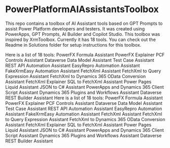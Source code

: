 # PowerPlatformAIAssistantsToolbox
This repo contains a toolbox of AI Assistant tools based on GPT Prompts to assist Power Platform developers and testers.
It was created using PowerApps, GPT Prompts, AI Builder and Copilot Studio. This toolbox was inspired by XrmToolbox.
Currently it has 18 tools.
You can check out the Readme in Solutions folder for setup instructions for this toolbox.

Here is a list of 18 tools:
PowerFX Formula Assistant
PowerFX Explainer
PCF Controls Assistant
Dataverse Data Model Assistant
Test Case Assistant
REST API Automation Assistant
EasyRepro Automation Assistant
FakeXrmEasy  Automation Assistant
FetchXml Assistant
FetchXml to Query Expression Assistant
FetchXml to Dynamics 365 OData Conversion Assistant
FetchXml Explainer
SQL to FetchXml Assistant
Power Pages Liquid Assistant
JSON to C# Assistant
PowerApps and Dynamics 365 Client Script Assistant
Dynamics 365 Plugins and Workflows Assistant
Dataverse REST Builder Assistant
Here is a list of 18 tools:
PowerFX Formula Assistant
PowerFX Explainer
PCF Controls Assistant
Dataverse Data Model Assistant
Test Case Assistant
REST API Automation Assistant
EasyRepro Automation Assistant
FakeXrmEasy  Automation Assistant
FetchXml Assistant
FetchXml to Query Expression Assistant
FetchXml to Dynamics 365 OData Conversion Assistant
FetchXml Explainer
SQL to FetchXml Assistant
Power Pages Liquid Assistant
JSON to C# Assistant
PowerApps and Dynamics 365 Client Script Assistant
Dynamics 365 Plugins and Workflows Assistant
Dataverse REST Builder Assistant
